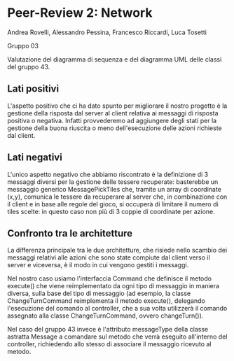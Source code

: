 # Peer-Review 2: Network

Andrea Rovelli, Alessandro Pessina, Francesco Riccardi, Luca Tosetti

Gruppo 03

Valutazione del diagramma di sequenza e del diagramma UML delle classi del gruppo 43.

## Lati positivi

L'aspetto positivo che ci ha dato spunto per migliorare il nostro progetto è la gestione della risposta dal server al client relativa ai messaggi di risposta positiva o negativa. Infatti provvederemo ad aggiungere degli stati per la gestione della buona riuscita o meno dell'esecuzione delle azioni richieste dal client.

## Lati negativi

L'unico aspetto negativo che abbiamo riscontrato è la definizione di 3 messaggi diversi per la gestione delle tessere recuperate: basterebbe un messaggio generico MessagePickTiles che, tramite un array di coordinate (x,y), comunica le tessere da recuperare al server che, in combinazione con il client e in base alle regole del gioco, si occuperà di limitare il numero di tiles scelte: in questo caso non più di 3 coppie di coordinate per azione. 

## Confronto tra le architetture

La differenza principale tra le due architetture, che risiede nello scambio dei messaggi relativi alle azioni che sono state compiute dal client verso il server e viceversa, è il modo in cui vengono gestiti i messaggi.

Nel nostro caso usiamo l'interfaccia Command che definisce il metodo execute() che viene reimplementato da ogni tipo di messaggio in maniera diversa, sulla base del tipo di messaggio (ad esempio, la classe ChangeTurnCommand reimplementa il metodo execute(), delegando l'esecuzione del comando al controller, che a sua volta utilizzerà il comando assegnato alla classe ChangeTurnCommand, ovvero changeTurn()).

Nel caso del gruppo 43 invece è l'attributo messageType della classe astratta Message a comandare sul metodo che verrà eseguito all'interno del controller, richiedendo allo stesso di associare il messaggio ricevuto al metodo.